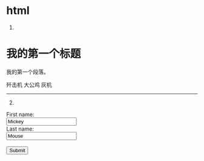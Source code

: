 # html
1. <html>
<body>

<h1>我的第一个标题</h1>

<p>我的第一个段落。</p>
  歼击机  
  大公鸡
  灰机
</body>
</html>  

---  
2. <form action="action_page.php">
First name:<br>
<input type="text" value="Mickey">
<br>
Last name:<br>
<input type="text" name="lastname" value="Mouse">
<br><br>
<input type="submit" value="Submit">
</form> 
